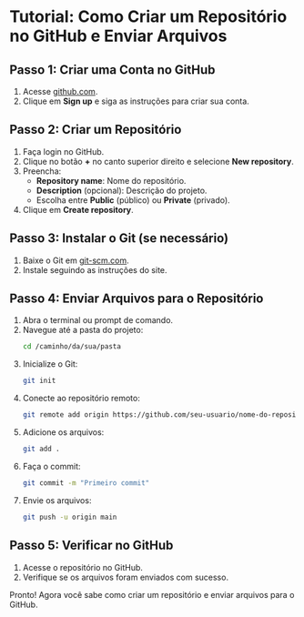# Tutorial: Como Criar um Repositório no GitHub e Enviar Arquivos

## Passo 1: Criar uma Conta no GitHub

1. Acesse [github.com](https://github.com).
2. Clique em **Sign up** e siga as instruções para criar sua conta.

## Passo 2: Criar um Repositório

1. Faça login no GitHub.
2. Clique no botão **+** no canto superior direito e selecione **New repository**.
3. Preencha:
   - **Repository name**: Nome do repositório.
   - **Description** (opcional): Descrição do projeto.
   - Escolha entre **Public** (público) ou **Private** (privado).
4. Clique em **Create repository**.

## Passo 3: Instalar o Git (se necessário)

1. Baixe o Git em [git-scm.com](https://git-scm.com).
2. Instale seguindo as instruções do site.

## Passo 4: Enviar Arquivos para o Repositório

1. Abra o terminal ou prompt de comando.
2. Navegue até a pasta do projeto:
   ```bash
   cd /caminho/da/sua/pasta
   ```
3. Inicialize o Git:
   ```bash
   git init
   ```
4. Conecte ao repositório remoto:
   ```bash
   git remote add origin https://github.com/seu-usuario/nome-do-repositorio.git
   ```
5. Adicione os arquivos:
   ```bash
   git add .
   ```
6. Faça o commit:
   ```bash
   git commit -m "Primeiro commit"
   ```
7. Envie os arquivos:
   ```bash
   git push -u origin main
   ```

## Passo 5: Verificar no GitHub

1. Acesse o repositório no GitHub.
2. Verifique se os arquivos foram enviados com sucesso.

Pronto! Agora você sabe como criar um repositório e enviar arquivos para o GitHub.
